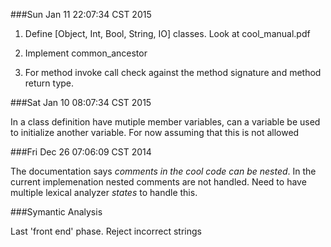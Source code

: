 ###Sun Jan 11 22:07:34 CST 2015

1) Define [Object, Int, Bool, String, IO] classes. Look at cool_manual.pdf

2) Implement common_ancestor

3) For method invoke call check against the method signature and method return type.

###Sat Jan 10 08:07:34 CST 2015

In a class definition have mutiple member variables, can a variable be used to initialize another variable. For now assuming that this is not allowed

###Fri Dec 26 07:06:09 CST 2014

The documentation says *comments in the cool code can be nested*. In the current implemenation nested comments are not handled. Need to have multiple lexical analyzer *states* to handle this.

###Symantic Analysis

Last 'front end' phase.
Reject incorrect strings



